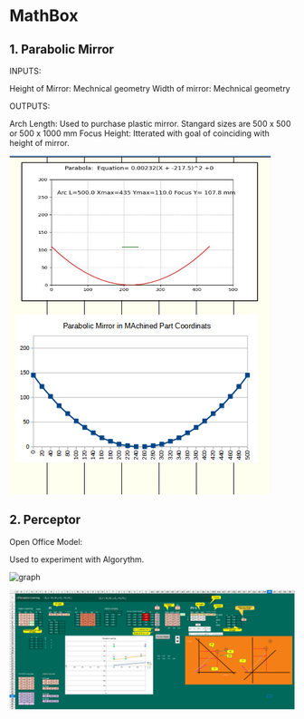 # MathBox 

## 1. Parabolic Mirror

INPUTS:

 Height of Mirror: Mechnical geometry 
 Width of mirror: Mechnical geometry 
 
OUTPUTS:
 
Arch Length:  Used to purchase plastic mirror. Stangard sizes are 500 x 500 or 500 x 1000 mm
Focus Height:  Itterated with goal of coinciding with height of mirror. 
 
![graph](Python_Samples/01-ParabolicMirror_T2/images/ParabolicMirror_01.png)



## 2. Perceptor

Open Office Model:

Used to experiment with Algorythm.



![graph](Python_Samples\07-perceptor\images\perceptor_itteration.png.png)


![graph](Python_Samples\07-perceptor\images\perceptor_calc.png)
